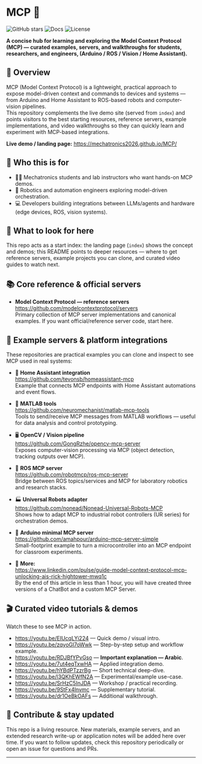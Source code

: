 # MCP 🚀
![GitHub stars](https://img.shields.io/github/stars/Mechatronics2026/MCP?style=social) ![Docs](https://img.shields.io/badge/site-mechatronics2026.github.io%2FMCP-blue) ![License](https://img.shields.io/badge/license-SET%20ME%20UP-lightgrey)

**A concise hub for learning and exploring the Model Context Protocol (MCP) — curated examples, servers, and walkthroughs for students, researchers, and engineers, (Arduino / ROS / Vision / Home Assistant).**



## 🔎 Overview
MCP (Model Context Protocol) is a lightweight, practical approach to expose model-driven context and commands to devices and systems — from Arduino and Home Assistant to ROS-based robots and computer-vision pipelines.  
This repository complements the live demo site (served from `index`) and points visitors to the best starting resources, reference servers, example implementations, and video walkthroughs so they can quickly learn and experiment with MCP-based integrations.

**Live demo / landing page:** https://mechatronics2026.github.io/MCP/



## 🎯 Who this is for
- 👨‍🎓 Mechatronics students and lab instructors who want hands-on MCP demos.  
- 🤖 Robotics and automation engineers exploring model-driven orchestration.  
- 💻 Developers building integrations between LLMs/agents and hardware (edge devices, ROS, vision systems).



## 🔎 What to look for here
This repo acts as a start index: the landing page (`index`) shows the concept and demos; this README points to deeper resources — where to get reference servers, example projects you can clone, and curated video guides to watch next.



## 📚 Core reference & official servers
- **Model Context Protocol — reference servers**  
  https://github.com/modelcontextprotocol/servers  
  Primary collection of MCP server implementations and canonical examples. If you want official/reference server code, start here.



## 🧩 Example servers & platform integrations
These repositories are practical examples you can clone and inspect to see MCP used in real systems:

- 🔌 **Home Assistant integration**  
  https://github.com/tevonsb/homeassistant-mcp  
  Example that connects MCP endpoints with Home Assistant automations and event flows.

- 🧮 **MATLAB tools**  
  https://github.com/neuromechanist/matlab-mcp-tools  
  Tools to send/receive MCP messages from MATLAB workflows — useful for data analysis and control prototyping.

- 🖥️ **OpenCV / Vision pipeline**  
  https://github.com/GongRzhe/opencv-mcp-server  
  Exposes computer-vision processing via MCP (object detection, tracking outputs over MCP).

- 🤝 **ROS MCP server**  
  https://github.com/robotmcp/ros-mcp-server  
  Bridge between ROS topics/services and MCP for laboratory robotics and research stacks.

- 🏭 **Universal Robots adapter**  
  https://github.com/nonead/Nonead-Universal-Robots-MCP  
  Shows how to adapt MCP to industrial robot controllers (UR series) for orchestration demos.

- 🔋 **Arduino minimal MCP server**  
  https://github.com/amahpour/arduino-mcp-server-simple  
  Small-footprint example to turn a microcontroller into an MCP endpoint for classroom experiments.
  
- 🔎 **More:**  
  https://www.linkedin.com/pulse/guide-model-context-protocol-mcp-unlocking-ais-rick-hightower-mwq1c  
  By the end of this article in less than 1 hour, you will have created three versions of a ChatBot and a custom MCP Server.



## 🎬 Curated video tutorials & demos
Watch these to see MCP in action.

- https://youtu.be/EIUcqLYi224 — Quick demo / visual intro.  
- https://youtu.be/zqyoGl7oWwk — Step-by-step setup and workflow example.  
- https://youtu.be/RDJBfYPvGso — **Important explanation — Arabic**.  
- https://youtu.be/7ut4eqTxwHA — Applied integration demo.  
- https://youtu.be/hYBdPTzzrBg — Short technical deep-dive.  
- https://youtu.be/l3QKhEWfN2A — Experimental/example use-case.  
- https://youtu.be/SrHzC5InJDA — Workshop / practical recording.  
- https://youtu.be/9StFx4lnvmc — Supplementary tutorial.  
- https://youtu.be/dr1OeBkOAFs — Additional walkthrough.



## 🤝 Contribute & stay updated
This repo is a living resource. New materials, example servers, and an extended research write-up or application notes will be added here over time. If you want to follow updates, check this repository periodically or open an issue for questions and PRs.

---

